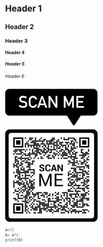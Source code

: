 # Header 1
## Header 2
### Header 3
#### Header 4
##### Header 5
###### Header 6

![picture of whatever](frame.png)


```python
a=25
b= a*4
print(b)
```
